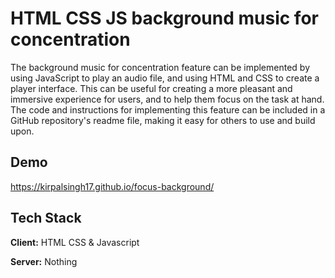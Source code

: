 
# HTML CSS JS background music for concentration

The background music for concentration feature can be implemented by using JavaScript to play an audio file, and using HTML and CSS to create a player interface. This can be useful for creating a more pleasant and immersive experience for users, and to help them focus on the task at hand. The code and instructions for implementing this feature can be included in a GitHub repository's readme file, making it easy for others to use and build upon.
## Demo

https://kirpalsingh17.github.io/focus-background/


## Tech Stack

**Client:** HTML CSS & Javascript

**Server:** Nothing

